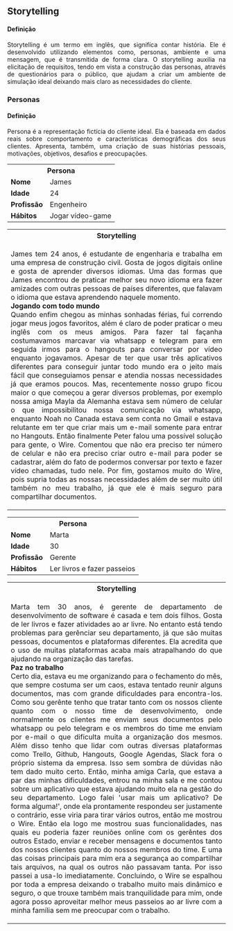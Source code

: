<h2><b>Storytelling</b></h2>

<h4><b>Definição</b></h4>
<p align="justify">
Storytelling é um termo em inglês, que signifíca contar história. Ele é desenvolvido utilizando elementos como, personas, ambiente e uma mensagem, que é transmitida de forma clara. O storytelling auxilia na elicitação de requisitos, tendo em vista a construção das personas, através de questionários para o público, que ajudam a criar um ambiente de simulação ideal deixando mais claro as necessidades do cliente.
</p>

<h3><b>Personas</b></h3>
<h4><b>Definição</b></h4>
<p align="justify">
Persona é a representação fictícia do cliente ideal. Ela é baseada em
dados reais sobre comportamento e características demográficas dos seus clientes.
Apresenta, também, uma criação de suas histórias pessoais, motivações, objetivos,
desafios e preocupações.
</p>

<table style="width:100%">
  <tr>
    <th colspan="2"><b>Persona</b></th>
  </tr>
  <tr>
    <td><b>Nome</b></td>
    <td>James</td>
  </tr>
  <tr>
    <td><b>Idade</b></td>
    <td>24</td>
  </tr>
  <tr>
    <td><b>Profissão</b></td>
    <td>Engenheiro</td>
  </tr>
  <tr>
    <td><b>Hábitos</b></td>
    <td>Jogar vídeo-game</td>
  </tr>
</table>

<table>
  <tr>
    <th ><b>Storytelling</b></th>
  </tr>
  <tr>
    <td>
      <p align="justify">
        James tem 24 anos, é estudante de engenharia e trabalha em uma                                       empresa de construção  civil. Gosta de jogos  digitais online e 
gosta de aprender diversos idiomas. Uma das formas que James encontrou 
de praticar melhor seu novo idioma era fazer amizades com outras
pessoas de países diferentes, que falavam o idioma que estava aprendendo naquele momento.<br>
<b>Jogando com todo mundo</b><br>
Quando enfim chegou as minhas sonhadas férias, fui correndo jogar meus jogos favoritos, 
além é claro de poder praticar o meu inglês com os meus amigos. Para fazer tal façanha
costumavamos marcavar via whatsapp e telegram para em seguida irmos para o hangouts para conversar por 
vídeo enquanto jogavamos. Apesar de ter que usar três aplicativos diferentes para conseguir juntar
todo mundo era o jeito mais fácil que conseguiamos pensar e atendia nossas necessidades já que eramos poucos. Mas, recentemente nosso grupo ficou maior o que começou a gerar diversos problemas, por exemplo nossa amiga Mayla da Alemanha estava sem número de celular o que impossibilitou nossa comunicação via whatsapp, enquanto Noah no Canada estava sem conta no Gmail e estava relutante em ter que criar mais um e-mail somente para entrar no Hangouts. Então finalmente Peter falou uma possível solução para gente, o Wire. Comentou que não era preciso ter número de celular e não era preciso criar outro e-mail para poder se cadastrar, além do fato de podermos conversar por texto e fazer vídeo chamadas, tudo nele.
Por fim, gostamos muito do Wire, pois supria todas as nossas necessidades além de ser muito útil também no meu trabalho, já que ele é mais seguro para compartilhar documentos.
      </p>
    </td>    
  </tr>
</table>

<table style="width:100%">
  <tr>
    <th colspan="2"><b>Persona</b></th>
  </tr>
  <tr>
    <td><b>Nome</b></td>
    <td>Marta</td>
    </tr>
  <tr>
    <td><b>Idade</b></td>
    <td>30</td>
  </tr>
  <tr>
    <td><b>Profissão</b></td>
    <td>Gerente</td>
  </tr>
  <tr>
    <td><b>Hábitos</b></td>
    <td>Ler livros e fazer passeios</td>
  </tr>
</table>

<table>
  <tr>
    <th ><b>Storytelling</b></th>
  </tr>
  <tr>
    <td>
      <p align="justify">
        Marta tem 30 anos, é gerente de departamento de desenvolvimento de software é casada e tem dois filhos. Gosta de ler livros e fazer atividades ao ar livre. No entanto está tendo problemas para gerênciar seu departamento, já que são muitas pessoas, documentos e plataformas diferentes. Ela acredita que o uso de muitas plataformas acaba mais atrapalhando do que ajudando na organização das tarefas.<br>
        <b>Paz no trabalho</b><br>
Certo dia, estava eu me organizando para o fechamento do mês, que sempre costuma ser um caos, estava tentado reunir alguns documentos, mas com grande dificuldades para encontra-los. Como sou gerênte tenho que tratar tanto com os nossos cliente quanto com o nosso time de desenvolvimento, onde normalmente os clientes me enviam seus documentos pelo whatsapp ou pelo telegram e os membros do time me enviam por e-mail o que dificulta muita a organização dos mesmos. Além disso tenho que lidar com outras diversas plataformas como Trello, Github, Hangouts, Google Agendas, Slack fora o próprio sistema da empresa. Isso sem sombra de dúvidas não tem dado muito certo. Então, minha amiga Carla, que estava a par das minhas dificuldades, entrou na minha sala e me contou sobre um aplicativo que estava ajudando muito ela na gestão do seu departamento. Logo falei 'usar mais um aplicativo? De forma alguma!', onde ela prontamente respondeu ser justamente o contrário, esse viria para tirar vários outros, então me mostrou o Wire. Então ela logo me mostrou suas funcionalidades, nas quais eu poderia fazer reuniões online com os gerêntes dos outros Estado, enviar e receber mensagens e documentos tanto dos nossos clientes quanto do nossos membros do time. E uma das coisas principais para mim era a segurança ao compartilhar tais arquivos, na qual os outros não passavam tanta. Por isso passei a usa-lo imediatamente.
Concluindo, o Wire se espalhou por toda a empresa deixando o trabalho muito mais dinâmico e seguro, o que trouxe também mais tranquilidade para mim, onde agora posso aproveitar melhor meus passeios ao ar livre com a minha família sem me preocupar com o trabalho.
      </p>
    </td>    
  </tr>
</table>